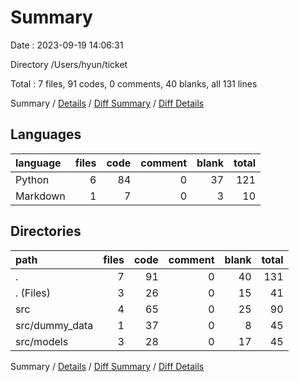 # Summary

Date : 2023-09-19 14:06:31

Directory /Users/hyun/ticket

Total : 7 files,  91 codes, 0 comments, 40 blanks, all 131 lines

Summary / [Details](details.md) / [Diff Summary](diff.md) / [Diff Details](diff-details.md)

## Languages
| language | files | code | comment | blank | total |
| :--- | ---: | ---: | ---: | ---: | ---: |
| Python | 6 | 84 | 0 | 37 | 121 |
| Markdown | 1 | 7 | 0 | 3 | 10 |

## Directories
| path | files | code | comment | blank | total |
| :--- | ---: | ---: | ---: | ---: | ---: |
| . | 7 | 91 | 0 | 40 | 131 |
| . (Files) | 3 | 26 | 0 | 15 | 41 |
| src | 4 | 65 | 0 | 25 | 90 |
| src/dummy_data | 1 | 37 | 0 | 8 | 45 |
| src/models | 3 | 28 | 0 | 17 | 45 |

Summary / [Details](details.md) / [Diff Summary](diff.md) / [Diff Details](diff-details.md)